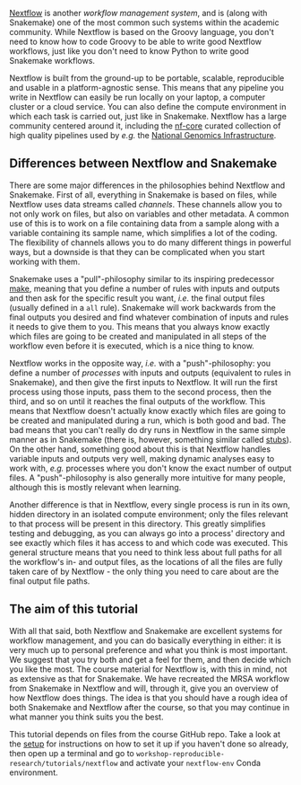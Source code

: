 [Nextflow](https://www.nextflow.io/) is another *workflow management system*,
and is (along with Snakemake) one of the most common such systems within the
academic community. While Nextflow is based on the Groovy language, you don't
need to know how to code Groovy to be able to write good Nextflow workflows,
just like you don't need to know Python to write good Snakemake workflows.

Nextflow is built from the ground-up to be portable, scalable, reproducible
and usable in a platform-agnostic sense. This means that any pipeline you write
in Nextflow can easily be run locally on your laptop, a computer cluster or
a cloud service. You can also define the compute environment in which each task is
carried out, just like in Snakemake. Nextflow has a large community centered
around it, including the [nf-core](https://nf-co.re/) curated collection of high
quality pipelines used by *e.g.* the [National Genomics Infrastructure](https://ngisweden.scilifelab.se/).

## Differences between Nextflow and Snakemake

There are some major differences in the philosophies behind Nextflow and
Snakemake. First of all, everything in Snakemake is based on files, while Nextflow 
uses data streams called *channels*. These channels allow you to not only work on
files, but also on variables and other metadata. A common use of this is to work on
a file containing data from a sample along with a variable containing its sample 
name, which simplifies a lot of the coding. The flexibility of channels allows you 
to do many different things in powerful ways, but a downside is that they can be
complicated when you start working with them.

Snakemake uses a "pull"-philosophy similar to its inspiring predecessor
[make](https://www.gnu.org/software/make/), meaning that you define a number of
rules with inputs and outputs and then ask for the specific result you want,
*i.e.* the final output files (usually defined in a `all` rule). Snakemake will
work backwards from the final outputs you desired and find whatever combination
of inputs and rules it needs to give them to you. This means that you always
know exactly which files are going to be created and manipulated in all steps of
the workflow even before it is executed, which is a nice thing to know.

Nextflow works in the opposite way, *i.e.* with a "push"-philosophy: you define
a number of *processes* with inputs and outputs (equivalent to rules in
Snakemake), and then give the first inputs to Nextflow. It will run the first
process using those inputs, pass them to the second process, then the third, and
so on until it reaches the final outputs of the workflow. This means that
Nextflow doesn't actually know exactly which files are going to be created and
manipulated during a run, which is both good and bad. The bad means that you
can't really do dry runs in Nextflow in the same simple manner as in Snakemake
(there is, however, something similar called [stubs](https://github.com/nextflow-io/nextflow/blob/master/docs/process.rst#stub)).
On the other hand, something good about this is that Nextflow handles 
variable inputs and outputs very well, making dynamic analyses easy to work
with, *e.g.* processes where you don't know the exact number of output files. A
"push"-philosophy is also generally more intuitive for many people, although
this is mostly relevant when learning.

Another difference is that in Nextflow, every single process is run in its own,
hidden directory in an isolated compute environment; only the files relevant to that
process will be present in this directory. This greatly simplifies testing and
debugging, as you can always go into a process' directory and see exactly which
files it has access to and which code was executed. This general structure means
that you need to think less about full paths for all the workflow's in- and output 
files, as the locations of all the files are fully taken care of by Nextflow - 
the only thing you need to care about are the final output file paths.

## The aim of this tutorial

With all that said, both Nextflow and Snakemake are excellent systems for
workflow management, and you can do basically everything in either: it is very
much up to personal preference and what you think is most important. We suggest
that you try both and get a feel for them, and then decide which you like the
most. The course material for Nextflow is, with this in mind, not as extensive
as that for Snakemake. We have recreated the MRSA workflow from Snakemake in
Nextflow and will, through it, give you an overview of how Nextflow does things.
The idea is that you should have a rough idea of both Snakemake and Nextflow after
the course, so that you may continue in what manner you think suits you the best.

This tutorial depends on files from the course GitHub repo. Take a look at the
[setup](pre-course-setup) for instructions on how to set it up if you haven't
done so already, then open up a terminal and go to
`workshop-reproducible-research/tutorials/nextflow` and activate your
`nextflow-env` Conda environment.
